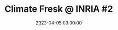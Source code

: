 ---
title: "Climate Fresk @ INRIA #2"
date: 2023-04-05 09:00:00
location: INRIA Rennes
draft: false
---
